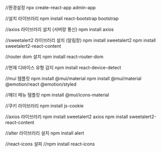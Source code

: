 //환경설정
npx create-react-app admin-app

//설치 라이브러리
npm install react-bootstrap bootstrap

//axios 라이브러리 설치 (서버랑 통신)
npm install axios

//sweetalert2 라이브러리 설치 (알림창)
npm install sweetalert2 npm install sweetalert2-react-content

//router dom 설치
npm install react-router-dom

//현재 디바이스 유형 감지
 npm install react-device-detect

//mui 템플릿
npm install @mui/material
npm install @mui/material @emotion/react @emotion/styled

//헤더 메뉴 템플릿
 npm install @mui/icons-material

//쿠키 라이브러리
npm install js-cookie

//axios 라이브러리
npm install sweetalert2 axios
npm install sweetalert2-react-content

//alter 라이브러리 설치
npm install alert

//react-icons 설피
//npm install react-icons
